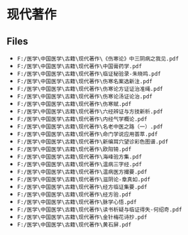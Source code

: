 # 现代著作

## Files

- `F:/医学\中国医学\古籍\现代著作\《伤寒论》中三阴病之我见.pdf`
- `F:/医学\中国医学\古籍\现代著作\中国膏药学.pdf`
- `F:/医学\中国医学\古籍\现代著作\临证秘验录-朱晓鸣.pdf`
- `F:/医学\中国医学\古籍\现代著作\伤寒名案选新注.pdf`
- `F:/医学\中国医学\古籍\现代著作\伤寒论方证证治准绳.pdf`
- `F:/医学\中国医学\古籍\现代著作\伤寒论汤证论治.pdf`
- `F:/医学\中国医学\古籍\现代著作\伤寒赋.pdf`
- `F:/医学\中国医学\古籍\现代著作\六经辨证与方技新析.pdf`
- `F:/医学\中国医学\古籍\现代著作\内经气学概论.pdf`
- `F:/医学\中国医学\古籍\现代著作\名老中医之路（一）.pdf`
- `F:/医学\中国医学\古籍\现代著作\命门学说应用荟萃.pdf`
- `F:/医学\中国医学\古籍\现代著作\新编耳穴望诊彩色图谱.pdf`
- `F:/医学\中国医学\古籍\现代著作\欧阳锜.pdf`
- `F:/医学\中国医学\古籍\现代著作\海峰验方集.pdf`
- `F:/医学\中国医学\古籍\现代著作\温病三字经.pdf`
- `F:/医学\中国医学\古籍\现代著作\温病医方撮要.pdf`
- `F:/医学\中国医学\古籍\现代著作\滋阴论-章真如.pdf`
- `F:/医学\中国医学\古籍\现代著作\经方临证集要.pdf`
- `F:/医学\中国医学\古籍\现代著作\经方验.pdf`
- `F:/医学\中国医学\古籍\现代著作\脉学心悟.pdf`
- `F:/医学\中国医学\古籍\现代著作\读书析疑与临证得失-何绍奇.pdf`
- `F:/医学\中国医学\古籍\现代著作\金针梅花诗抄.pdf`
- `F:/医学\中国医学\古籍\现代著作\黄石屏.pdf`
